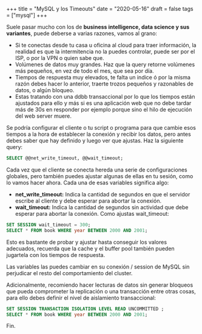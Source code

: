 +++
title = "MySQL y los Timeouts"
date = "2020-05-16"
draft = false
tags = ["mysql"]
+++

Suele pasar mucho con los de **business intelligence, data science y sus variantes**, puede deberse a varias razones, vamos al grano:

- Si te conectas desde tu casa u oficina al cloud para traer información, la realidad es que la intermitencia no la puedes controlar, puede ser por el ISP, o por la VPN o quien sabe que.
- Volúmenes de datos muy grandes. Haz que la query retorne volúmenes más pequeños, en vez de todo el mes, que sea por día.
- Tiempos de respuesta muy elevados, te falta un indice ó por la misma razón debes hacer lo anterior, traerte trozos pequeños y razonables de datos, o algún bloqueo.
- Estas tratando con una ddbb transaccional por lo que los tiempos están ajustados para ello y más si es una aplicación web que no debe tardar más de 30s en responder por ejemplo porque sino el hilo de ejecución del web server muere.

Se podría configurar el cliente o tu script o programa para que cambie esos tiempos a la hora de establecer la conexión y recibir los datos, pero antes debes saber que hay definido y luego ver que ajustas. Haz la siguiente query:

```sql
SELECT @@net_write_timeout, @@wait_timeout;
```
Cada vez que el cliente se conecta hereda una serie de configuraciones globales, pero también puedes ajustar algunas de ellas en tu sesión, como lo vamos hacer ahora. Cada una de esas variables significa algo:

- **net_write_timeout:** Indica la cantidad de segundos en que el servidor escribe al cliente y debe esperar para abortar la conexión.
- **wait_timeout:** Indica la cantidad de segundos sin actividad que debe esperar para abortar la conexión.
Como ajustas wait_timeout:

```sql
SET SESSION wait_timeout = 300;
SELECT * FROM book WHERE year BETWEEN 2000 AND 2001;
```

Esto es bastante de probar y ajustar hasta conseguir los valores adecuados, recuerda que la cache y el buffer pool también pueden jugartela con los tiempos de respuesta.

Las variables las puedes cambiar en su conexión / session de MySQL sin perjudicar el resto del comportamiento del cluster.

Adicionalmente, recomiendo hacer lecturas de datos sin generar bloqueos que pueda comprometer la replicación o una transacción entre otras cosas, para ello debes definir el nivel de aislamiento transaccional:

```sql
SET SESSION TRANSACTION ISOLATION LEVEL READ UNCOMMITTED ;
SELECT * FROM book WHERE year BETWEEN 2000 AND 2001;
```

Fin.

